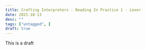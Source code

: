 ```yaml
---
title: Crafting Interpreters - Reading In Practice 1 - Lexer
date: 2021-10-13
desc: ""
tags: ["untagged", ]
draft: true
---
```


This is a draft
